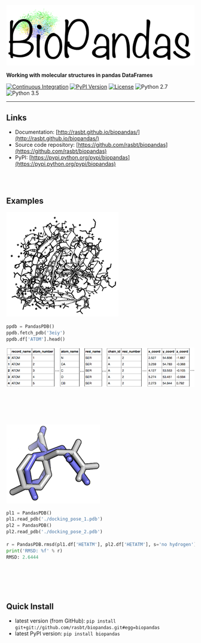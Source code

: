 
![Logo](./img/logos/logo.png)

**Working with molecular structures in pandas DataFrames**




[![Continuous Integration](https://travis-ci.org/rasbt/biopandas.svg?branch=master)](https://travis-ci.org/rasbt/biopandas)
[![PyPI Version](https://img.shields.io/pypi/v/biopandas.svg)](https://pypi.python.org/pypi/biopandas/)
[![License](https://img.shields.io/badge/license-new%20BSD-blue.svg)](https://github.com/rasbt/biopandas/blob/master/LICENSE)
![Python 2.7](https://img.shields.io/badge/python-2.7-blue.svg)
![Python 3.5](https://img.shields.io/badge/python-3.5-blue.svg)

<hr>

## Links
- Documentation: [http://rasbt.github.io/biopandas/](http://rasbt.github.io/biopandas/)
- Source code repository: [https://github.com/rasbt/biopandas](https://github.com/rasbt/biopandas)
- PyPI: [https://pypi.python.org/pypi/biopandas](https://pypi.python.org/pypi/biopandas)

<br><br>

## Examples

![3eiy](./img/index/3eiy.png)

```python
ppdb = PandasPDB()
ppdb.fetch_pdb('3eiy')
ppdb.df['ATOM'].head()
```

![3eiy head](./img/index/3eiy_head.png)

<br><br>
<br><br>


![3eiy head](./img/index/ligand_rmsd.png)

```python
pl1 = PandasPDB()
pl1.read_pdb('./docking_pose_1.pdb')
pl2 = PandasPDB()
pl2.read_pdb('./docking_pose_2.pdb')

r = PandasPDB.rmsd(pl1.df['HETATM'], pl2.df['HETATM'], s='no hydrogen')
print('RMSD: %f' % r)
RMSD: 2.6444
```

<br><br>
<br><br>


## Quick Install

- latest version (from GitHub): `pip install git+git://github.com/rasbt/biopandas.git#egg=biopandas`
- latest PyPI version: `pip install biopandas`
